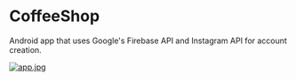 # CoffeeShop
Android app that uses Google's Firebase API and Instagram API for account creation.

[![app.jpg](https://i.postimg.cc/dtPmr8jZ/app.jpg)](https://postimg.cc/hhsdqQwK)
